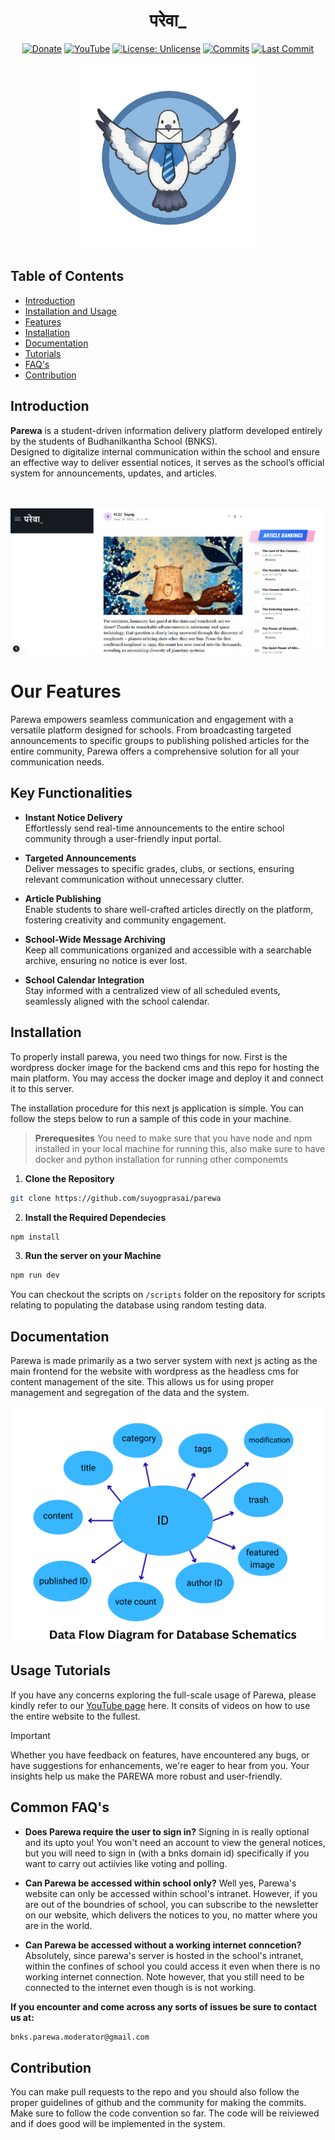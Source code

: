 

<h1 className="text-3xl md:text-4xl font-bold font-sans" align="center">परेवा_</h1>
<div align="center">

[![Donate](https://img.shields.io/badge/_-Donate-red.svg?logo=githubsponsors&labelColor=555555&style=for-the-badge)](Collaborators.md#collaborators "Donate")
[![YouTube](https://img.shields.io/badge/YouTube-Subscribe-red?style=for-the-badge&logo=youtube&logoColor=white)](https://www.youtube.com/@parewa_bnks)
[![License: Unlicense](https://img.shields.io/badge/-Unlicense-blue.svg?style=for-the-badge)](LICENSE "License")
[![Commits](https://img.shields.io/github/commit-activity/m/suyogprasai/parewa?label=commits&style=for-the-badge)](https://github.com/suyogprasai/parewa/commits "Commit History")
[![Last Commit](https://img.shields.io/github/last-commit/suyogprasai/parewa/master?label=&style=for-the-badge&display_timestamp=committer)](https://github.com/suyogprasai/parewa/pulse/monthly "Last activity")
</div>
<div align="center">
  
<img 
  src="public/github_images/parewa_logo.png" 
  align="center" 
  width="300"
  alt="Parewa Logo"
/>
</div>

## Table of Contents

- [Introduction](#introduction)
- [Installation and Usage](#installation-and-usage)
- [Features](#features)
- [Installation](#installation)
- [Documentation](#documentation)
- [Tutorials](#usage-tutorials)
- [FAQ's](#common-faqs)
- [Contribution](#contribution)

## Introduction

**Parewa** is a student-driven information delivery platform developed entirely by the students of Budhanilkantha School (BNKS).  
Designed to digitalize internal communication within the school and ensure an effective way to deliver essential notices, it serves as the school’s official system for announcements, updates, and articles.

<br><br>
![Featured Image](./featured_image.png)



# Our Features
Parewa empowers seamless communication and engagement with a versatile platform designed for schools. From broadcasting targeted announcements to specific groups to publishing polished articles for the entire community, Parewa offers a comprehensive solution for all your communication needs.


## Key Functionalities

- **Instant Notice Delivery**  
  Effortlessly send real-time announcements to the entire school community through a user-friendly input portal.

- **Targeted Announcements**  
  Deliver messages to specific grades, clubs, or sections, ensuring relevant communication without unnecessary clutter.

- **Article Publishing**  
  Enable students to share well-crafted articles directly on the platform, fostering creativity and community engagement.

- **School-Wide Message Archiving**  
  Keep all communications organized and accessible with a searchable archive, ensuring no notice is ever lost.

- **School Calendar Integration**  
  Stay informed with a centralized view of all scheduled events, seamlessly aligned with the school calendar.

## Installation

To properly install parewa, you need two things for now. First is the wordpress docker image for the backend cms and this repo for hosting the main platform. You may access the docker image and deploy it and connect it to this server.

The installation procedure for this next js application is simple. You can follow the steps below to run a sample of this code in your machine. 
<brs>
> **Prerequesites**
> You need to make sure that you have node and npm installed in your local machine for running this, also make sure to have docker and python installation for running other componemts


  1. **Clone the Repository**
```bash
git clone https://github.com/suyogprasai/parewa
```
2. **Install the Required Dependecies**
```bash
npm install
```
3. **Run the server on your Machine**
```bash
npm run dev
```

You can checkout the scripts on `/scripts` folder on the repository for scripts relating to populating the database using random testing data.


## Documentation

Parewa is made primarily as a two server system with next js acting as the main frontend for the website with wordpress as the headless cms for content management of the site. This allows us for using proper management and segregation of the data and the system. 

![Featured Image](./public/github_images/dataflow_diagram.png)




## Usage Tutorials
If you have any concerns exploring the full-scale usage of Parewa, please kindly refer to our [YouTube page](https://www.youtube.com/your-channel-url) here. 
It consits of videos on how to use the entire website to the fullest. 

> [!IMPORTANT]
> Whether you have feedback on features, have encountered any bugs, or have suggestions for enhancements, we're eager to hear from you. Your insights help us make the PAREWA more robust and user-friendly.


## Common FAQ's

- **Does Parewa require the user to sign in?** 
Signing in is really optional and its upto you! You won't need an account to view the general notices, but you will need to sign in (with a bnks domain id) specifically if you want to carry out actiivies like voting and polling.

- **Can Parewa be accessed within school only?**
Well yes, Parewa's website can only be accessed within school's intranet. However, if you are out of the boundries of school, you can subscribe to the newsletter on our website, which delivers the notices to you, no matter where you are in the world. 


- **Can Parewa be accessed without a working internet conncetion?**
Absolutely, since parewa's server is hosted in the school's intranet, within the confines of school you could access it even when there is no working internet connection. Note however, that you still need to be connected to the internet even though is is not working.

**If you encounter and come across any sorts of issues be sure to contact us at:**
```bash
bnks.parewa.moderator@gmail.com
```

## Contribution

You can make pull requests to the repo and you should also follow the proper guidelines of github and the community for making the commits. Make sure to follow the code convention so far. The code will be reiviewed and if does good will be implemented in the system.
